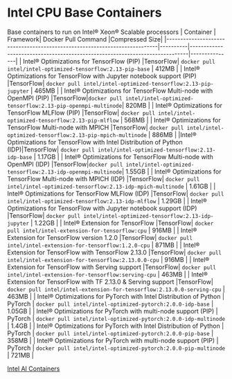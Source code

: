 # Intel CPU Base Containers
Base containers to run on Intel® Xeon® Scalable processors
|                                 Container                                 | Framework|                             Docker Pull Command                             |Compressed Size|
|---------------------------------------------------------------------------|----------|-----------------------------------------------------------------------------|---------------|
|                 Intel® Optimizations for TensorFlow (PIP)                 |TensorFlow|       ```docker pull intel/intel-optimized-tensorflow:2.13-pip-base```      |     412MB     |
|  Intel® Optimizations for TensorFlow with Jupyter  notebook support (PIP) |TensorFlow|     ```docker pull intel/intel-optimized-tensorflow:2.13-pip-jupyter```     |     465MB     |
|     Intel® Optimizations for TensorFlow Multi-node with OpenMPI  (PIP)    |TensorFlow|```docker pull intel/intel-optimized-tensorflow:2.13-pip-openmpi-multinode```|     820MB     |
|             Intel® Optimizations for TensorFlow MLFlow  (PIP)             |TensorFlow|      ```docker pull intel/intel-optimized-tensorflow:2.13-pip-mlflow```     |     568MB     |
|         Intel® Optimizations for TensorFlow Multi-node with MPICH         |TensorFlow| ```docker pull intel/intel-optimized-tensorflow:2.13-pip-mpich-multinode``` |     886MB     |
|Intel® Optimizations for TensorFlow with Intel Distribution of Python (IDP)|TensorFlow|       ```docker pull intel/intel-optimized-tensorflow:2.13-idp-base```      |     1.17GB    |
|     Intel® Optimizations for TensorFlow Multi-node with OpenMPI  (IDP)    |TensorFlow|```docker pull intel/intel-optimized-tensorflow:2.13-idp-openmpi-multinode```|     1.55GB    |
|      Intel® Optimizations for TensorFlow Multi-node with MPICH  (IDP)     |TensorFlow| ```docker pull intel/intel-optimized-tensorflow:2.13-idp-mpich-multinode``` |     1.61GB    |
|             Intel® Optimizations for TensorFlow MLFlow  (IDP)             |TensorFlow|      ```docker pull intel/intel-optimized-tensorflow:2.13-idp-mlflow```     |     1.29GB    |
|  Intel® Optimizations for TensorFlow with Jupyter notebook support  (IDP) |TensorFlow|     ```docker pull intel/intel-optimized-tensorflow:2.13-idp-jupyter```     |     1.22GB    |
|                      Intel® Extension for TensorFlow                      |TensorFlow|          ```docker pull intel/intel-extension-for-tensorflow:cpu```         |     916MB     |
|               Intel® Extension for TensorFlow version 1.2.0               |TensorFlow|       ```docker pull intel/intel-extension-for-tensorflow:1.2.0-cpu```      |     871MB     |
|           Intel® Extension for TensorFlow with TensorFlow 2.13.0          |TensorFlow|     ```docker pull intel/intel-extension-for-tensorflow:2.13.0.0-cpu```     |     916MB     |
|            Intel® Extension for TensorFlow with Serving support           |TensorFlow|      ```docker pull intel/intel-extension-for-tensorflow:serving-cpu```     |     463MB     |
|      Intel® Extension for TensorFlow with TF 2.13.0 & Serving support     |TensorFlow| ```docker pull intel/intel-extension-for-tensorflow:2.13.0.0-serving-cpu``` |     463MB     |
|     Intel® Optimizations for PyTorch with Intel Distribution of Python    |  PyTorch |        ```docker pull intel/intel-optimized-pytorch:2.0.0-idp-base```       |     1.05GB    |
|       Intel® Optimizations for PyTorch with multi-node support (PIP)      |  PyTorch |     ```docker pull intel/intel-optimized-pytorch:2.0.0-idp-multinode```     |     1.4GB     |
|     Intel® Optimizations for PyTorch with Intel Distribution of Python    |  PyTorch |        ```docker pull intel/intel-optimized-pytorch:2.0.0-pip-base```       |     358MB     |
|       Intel® Optimizations for PyTorch with multi-node support (PIP)      |  PyTorch |     ```docker pull intel/intel-optimized-pytorch:2.0.0-pip-multinode```     |     721MB     |

[Intel AI Containers](README.md)

